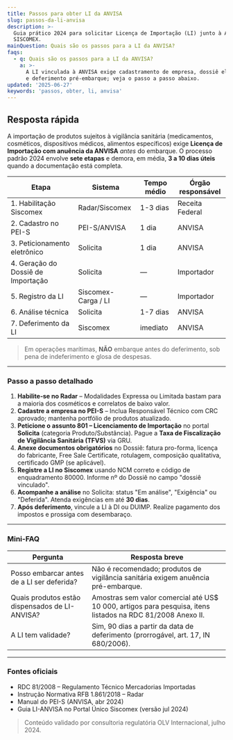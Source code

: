 ```yaml
---
title: Passos para obter LI da ANVISA
slug: passos-da-li-anvisa
description: >-
  Guia prático 2024 para solicitar Licença de Importação (LI) junto à ANVISA no
  SISCOMEX.
mainQuestion: Quais são os passos para a LI da ANVISA?
faqs:
  - q: Quais são os passos para a LI da ANVISA?
    a: >-
      A LI vinculada à ANVISA exige cadastramento de empresa, dossiê eletrônico
      e deferimento pré-embarque; veja o passo a passo abaixo.
updated: '2025-06-27'
keywords: 'passos, obter, li, anvisa'
---
```


## Resposta rápida

A importação de produtos sujeitos à vigilância sanitária (medicamentos, cosméticos, dispositivos médicos, alimentos específicos) exige **Licença de Importação com anuência da ANVISA** _antes_ do embarque. O processo padrão 2024 envolve **sete etapas** e demora, em média, **3 a 10 dias úteis** quando a documentação está completa.

| Etapa | Sistema | Tempo médio | Órgão responsável |
|-------|---------|------------|-------------------|
| 1. Habilitação Siscomex | Radar/Siscomex | 1-3 dias | Receita Federal |
| 2. Cadastro no PEI-S | PEI-S/ANVISA | 1 dia | ANVISA |
| 3. Peticionamento eletrônico | Solicita | 1 dia | ANVISA |
| 4. Geração do Dossiê de Importação | Solicita | — | Importador |
| 5. Registro da LI | Siscomex-Carga / LI | — | Importador |
| 6. Análise técnica | Solicita | 1-7 dias | ANVISA |
| 7. Deferimento da LI | Siscomex | imediato | ANVISA |

> Em operações marítimas, **NÃO** embarque antes do deferimento, sob pena de indeferimento e glosa de despesas.

---

### Passo a passo detalhado

1. **Habilite‐se no Radar** – Modalidades Expressa ou Limitada bastam para a maioria dos cosméticos e correlatos de baixo valor.
2. **Cadastre a empresa no PEI-S** – Inclua Responsável Técnico com CRC aprovado; mantenha portfólio de produtos atualizado.
3. **Peticione o assunto 801 – Licenciamento de Importação** no portal **Solicita** (categoria Produto/Substância). Pague a **Taxa de Fiscalização de Vigilância Sanitária (TFVS)** via GRU.
4. **Anexe documentos obrigatórios** no Dossiê: fatura pro-forma, licença do fabricante, Free Sale Certificate, rotulagem, composição qualitativa, certificado GMP (se aplicável).
5. **Registre a LI no Siscomex** usando NCM correto e código de enquadramento 80000. Informe nº do Dossiê no campo "dossiê vinculado".
6. **Acompanhe a análise** no Solicita: status "Em análise", "Exigência" ou "Deferida". Atenda exigências em até **30 dias**.
7. **Após deferimento**, vincule a LI à DI ou DUIMP. Realize pagamento dos impostos e prossiga com desembaraço.

---

### Mini-FAQ

| Pergunta | Resposta breve |
| --- | --- |
| Posso embarcar antes de a LI ser deferida? | Não é recomendado; produtos de vigilância sanitária exigem anuência pré-embarque. |
| Quais produtos estão dispensados de LI-ANVISA? | Amostras sem valor comercial até US$ 10 000, artigos para pesquisa, itens listados na RDC 81/2008 Anexo II. |
| A LI tem validade? | Sim, 90 dias a partir da data de deferimento (prorrogável, art. 17, IN 680/2006). |

---

### Fontes oficiais

* RDC 81/2008 – Regulamento Técnico Mercadorias Importadas
* Instrução Normativa RFB 1.861/2018 – Radar
* Manual do PEI-S (ANVISA, abr 2024)
* Guia LI-ANVISA no Portal Único Siscomex (versão jul 2024)

> Conteúdo validado por consultoria regulatória OLV Internacional, julho 2024. 
